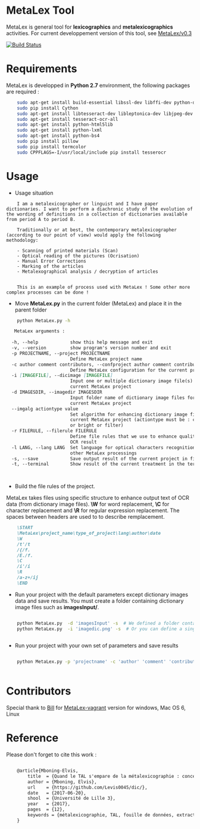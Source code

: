 # MetaLex Tool
MetaLex is general tool for **lexicographics** and **metalexicographics** activities.
For current developpement version of this tool, see [MetaLex/v0.3](https://github.com/Levis0045/MetaLex/tree/v0.3)

[![Build Status](https://travis-ci.org/claroline/Distribution.svg?branch=master)](mteprojet.fr/MetaLex)

# Requirements

MetaLex is developped in **Python 2.7** environment, the following packages are required :

```sh
    sudo apt-get install build-essential libssl-dev libffi-dev python-dev
    sudo pip install Cython
    sudo apt-get install libtesseract-dev libleptonica-dev libjpeg-dev zlib1g-dev libpng-dev
    sudo apt-get install tesseract-ocr-all
    sudo apt-get install python-html5lib
    sudo apt-get install python-lxml
    sudo apt-get install python-bs4
    sudo pip install pillow
    sudo pip install termcolor
    sudo CPPFLAGS=-I/usr/local/include pip install tesserocr
```

# Usage


- Usage situation

```
    I am a metalexicographer or linguist and I have paper dictionaries. I want to perform a diachronic study of the evolution of the wording of definitions in a collection of dictionaries available from period A to period B.
    
    Traditionally or at best, the contemporary metalexicographer (according to our point of view) would apply the following methodology:
    
    - Scanning of printed materials (Scan)
    - Optical reading of the pictures (Ocrisation)
    - Manual Error Corrections
    - Marking of the articles
    - Metalexographical analysis / decryption of articles
    
    
    This is an example of process used with MetaLex ! Some other more complex processes can be done !

```


- Move **MetaLex.py** in the current folder (MetaLex) and place it in the parent folder


```sh
    python MetaLex.py -h
```

```md
   MetaLex arguments :
   
  -h, --help            show this help message and exit
  -v, --version         show program's version number and exit
  -p PROJECTNAME, --project PROJECTNAME
                        Define MetaLex project name
  -c author comment contributors, --confproject author comment contributors
                        Define MetaLex configuration for the current project
  -i [IMAGEFILE], --dicimage [IMAGEFILE]
                        Input one or multiple dictionary image file(s) for
                        current MetaLex project
  -d IMAGESDIR, --imagedir IMAGESDIR
                        Input folder name of dictionary image files for
                        current MetaLex project
  --imgalg actiontype value
                        Set algorithm for enhancing dictionary image files for
                        current MetaLex project (actiontype must be : contrast
                        or bright or filter)
  -r FILERULE, --filerule FILERULE
                        Define file rules that we use to enhance quality of
                        OCR result
  -l LANG, --lang LANG  Set language for optical characters recognition and
                        other MetaLex processings
  -s, --save            Save output result of the current project in files
  -t, --terminal        Show result of the current treatment in the terminal

  
```


- Build the file rules of the project. 

MetaLex takes files using specific structure to enhance output text of OCR data (from dictionary image files). **\W** for word replacement, **\C** for character replacement and **\R**  for regular expression replacement. The spaces between headers are used to to describe remplacement.

```md
    \START
    \MetaLex\project_name\type_of_project\lang\author\date
    \W
    /t'/t
    /{/f.
    /E./f.
    \C
    /i'/i
    \R
    /a-z+/ij
    \END
```


- Run your project with the default parameters except dictionary images data and save results. You must create a folder containing dictionary image files such as **imagesInput/**.


```sh

    python MetaLex.py  -d 'imagesInput' -s  # We defined a folder containing dictionary images for current process 
    python MetaLex.py  -i 'imagedic.png' -s  # Or you can define a single dictionary image file
    
```


- Run your project with your own set of parameters and save results


```sh

    python MetaLex.py -p 'projectname' -c 'author' 'comment' 'contributors' -d 'imagesInput' -r 'file_Rule.dic' -l fra -s
    
```


# Contributors

Special thank to [Bill](https://github.com/billmetangmo) for [MetaLex-vagrant](https://github.com/Levis0045/MetaLex-vagrant) version for windows, Mac OS 6, Linux


# Reference

Please don't forget to cite this work :

```latex

    @article{Mboning-Elvis,
        title  = {Quand le TAL s'empare de la métalexicographie : conception d'un outil pour le métalexicographe},
        author = {Mboning, Elvis},
        url    = {https://github.com/Levis0045/dic/},
        date   = {2017-06-20},
        shool  = {Université de Lille 3},
        year   = {2017},
        pages  = {12},
        keywords = {métalexicographie, TAL, fouille de données, extraction d'information, lecture optique, lexicographie, Xmlisation, DTD}
    }
    
```


